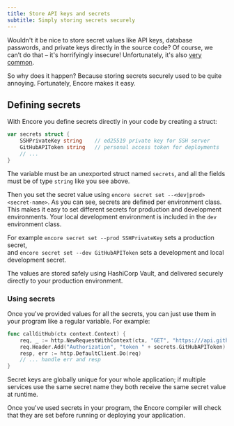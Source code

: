 ```yaml
---
title: Store API keys and secrets
subtitle: Simply storing secrets securely
---
```


Wouldn't it be nice to store secret values like API keys, database passwords, and private keys directly in the source code?
Of course, we can’t do that &ndash; it's horrifyingly insecure!
Unfortunately, it's also [very common](https://www.ndss-symposium.org/ndss-paper/how-bad-can-it-git-characterizing-secret-leakage-in-public-github-repositories/).

So why does it happen? Because storing secrets securely used to be quite annoying.
Fortunately, Encore makes it easy.

## Defining secrets

With Encore you define secrets directly in your code by creating a struct:

```go
var secrets struct {
    SSHPrivateKey string    // ed25519 private key for SSH server
    GitHubAPIToken string   // personal access token for deployments
    // ...
}
```

<Callout type="important">

The variable must be an unexported struct named `secrets`, and all the fields must be of type `string` like you see above.

</Callout>

Then you set the secret value using `encore secret set --<dev|prod> <secret-name>`.
As you can see, secrets are defined per environment class. This makes it easy to set different secrets for production and development environments.
Your local development environment is included in the `dev` environment class.

For example `encore secret set --prod SSHPrivateKey` sets a production secret,<br/> and `encore secret set --dev GitHubAPIToken` sets a development and local development secret.

The values are stored safely using HashiCorp Vault, and delivered securely directly to your production environment.

### Using secrets

Once you've provided values for all the secrets, you can just use them in your program like a regular variable. For example:

```go
func callGitHub(ctx context.Context) {
    req, _ := http.NewRequestWithContext(ctx, "GET", "https:///api.github.com/user", nil)
    req.Header.Add("Authorization", "token " + secrets.GitHubAPIToken)
    resp, err := http.DefaultClient.Do(req)
    // ... handle err and resp
}
```

Secret keys are globally unique for your whole application; if multiple services use the same secret name they both receive the same secret value at runtime.

<Callout type="info">

Once you've used secrets in your program, the Encore compiler will check that they are set before running or deploying your application.
    
</Callout>
